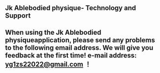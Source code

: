 ## Jk Ablebodied physique- Technology and Support


## When using the Jk Ablebodied physiqueapplication, please send any problems to the following email address. We will give you feedback at the first time! e-mail address: yg1zs22022@gmail.com ！
